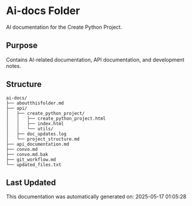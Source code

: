 <!-- filepath: /home/michaelnewham/bin/python_projects/create_python_project/ai-docs/aboutthisfolder.md -->
# Ai-docs Folder

AI documentation for the Create Python Project.

## Purpose

Contains AI-related documentation, API documentation, and development notes.

## Structure

```
ai-docs/
├── aboutthisfolder.md
├── api/
│   ├── create_python_project/
│   │   ├── create_python_project.html
│   │   ├── index.html
│   │   └── utils/
│   ├── doc_updates.log
│   └── project_structure.md
├── api_documentation.md
├── convo.md
├── convo.md.bak
├── git_workflow.md
└── updated_files.txt
```

## Last Updated

This documentation was automatically generated on: 2025-05-17 01:05:28
